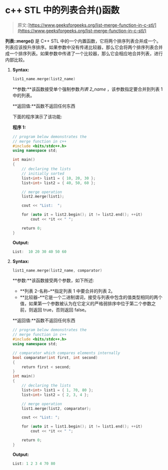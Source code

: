 # c++ STL 中的列表合并()函数

> 原文:[https://www.geeksforgeeks.org/list-merge-function-in-c-stl/](https://www.geeksforgeeks.org/list-merge-function-in-c-stl/)

**列表::merge()** 是 C++ STL 中的一个内置函数，它将两个排序列表合并成一个。列表应该按升序排序。如果参数中没有传递比较器，那么它会将两个排序列表合并成一个排序列表。如果参数中传递了一个比较器，那么它会相应地合并列表，进行内部比较。

1.  **Syntax:**

    ```cpp
    list1_name.merge(list2_name)

    ```

    **参数:**该函数接受单个强制参数*列表 2_name* ，该参数指定要合并到列表 1 中的列表。

    **返回值:**函数不返回任何东西

    下面的程序演示了该功能:

    **程序 1:**

    ```cpp
    // program below demonstrates the
    // merge function in c++
    #include <bits/stdc++.h>
    using namespace std;

    int main()
    {
        // declaring the lists
        // initially sorted
        list<int> list1 = { 10, 20, 30 };
        list<int> list2 = { 40, 50, 60 };

        // merge operation
        list2.merge(list1);

        cout << "List:  ";

        for (auto it = list2.begin(); it != list2.end(); ++it)
            cout << *it << " ";

        return 0;
    }
    ```

    **Output:**

    ```cpp
    List:  10 20 30 40 50 60

    ```

2.  **Syntax:**

    ```cpp
    list1_name.merge(list2_name, comparator)

    ```

    **参数:**该函数接受两个参数，如下所述:

    *   **列表 2-名称–**指定列表 1 中要合并的列表 2。
    *   **比较器–**它是一个二进制谓词，接受与列表中包含的值类型相同的两个值，如果第一个参数被认为在它定义的严格弱排序中位于第二个参数之前，则返回 true，否则返回 false。

    **返回值:**函数不返回任何东西

    ```cpp
    // program below demonstrates the
    // merge function in c++
    #include <bits/stdc++.h>
    using namespace std;

    // comparator which compares elements internally
    bool comparator(int first, int second)
    {
        return first < second;
    }
    int main()
    {
        // declaring the lists
        list<int> list1 = { 1, 70, 80 };
        list<int> list2 = { 2, 3, 4 };

        // merge operation
        list1.merge(list2, comparator);

        cout << "List: ";

        for (auto it = list1.begin(); it != list1.end(); ++it)
            cout << *it << " ";

        return 0;
    }
    ```

    **Output:**

    ```cpp
    List: 1 2 3 4 70 80

    ```